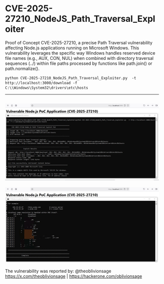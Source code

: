 # CVE-2025-27210_NodeJS_Path_Traversal_Exploiter

Proof of Concept CVE-2025-27210, a precise Path Traversal vulnerability affecting Node.js applications running on Microsoft Windows. This vulnerability leverages the specific way Windows handles reserved device file names (e.g., AUX, CON, NUL) when combined with directory traversal sequences (../) within file paths processed by functions like path.join() or path.normalize().


```
python CVE-2025-27210_NodeJS_Path_Traversal_Exploiter.py  -t http://localhost:3000/download -f C:\\Windows\System32\drivers\etc\hosts
```

--------------------------------------------------------------------------------
![Node.js](poc1.jpg)
--------------------------------------------------------------------------------
![Node.js](poc(2).jpg)


The vulnerability was reported by:
@theoblivionsage
https://x.com/theoblivionsage
| https://hackerone.com/oblivionsage
